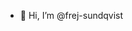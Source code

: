 - 👋 Hi, I’m @frej-sundqvist

<!---
frej-sundqvist/frej-sundqvist is a ✨ special ✨ repository because its `README.md` (this file) appears on your GitHub profile.
You can click the Preview link to take a look at your changes.
--->
